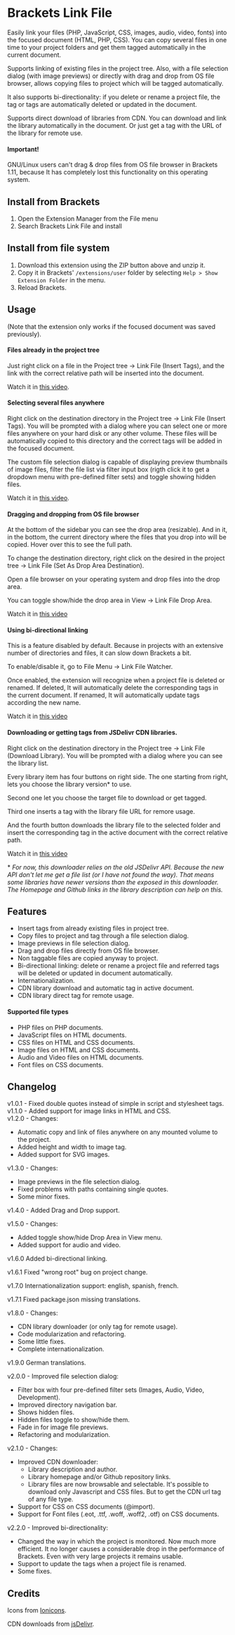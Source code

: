 # Brackets Link File

Easily link your files (PHP, JavaScript, CSS, images, audio, video, fonts) into the focused document (HTML, PHP, CSS). You can copy several files in one time to your project folders and get them tagged automatically in the current document. 

Supports linking of existing files in the project tree. Also, with a file selection dialog (with image previews) or directly with drag and drop from OS file browser, allows copying files to project which will be tagged automatically.

It also supports bi-directionality: if you delete or rename a project file, the tag or tags are automatically deleted or updated in the document.

Supports direct download of libraries from CDN. You can download and link the library automatically in the document. Or just get a tag with the URL of the library for remote use.

#### Important!

GNU/Linux users can't drag & drop files from OS file browser in Brackets 1.11, because It has completely lost this functionality on this operating system. 

## Install from Brackets

1. Open the Extension Manager from the File menu
2. Search Brackets Link File and install


## Install from file system

1. Download this extension using the ZIP button above and unzip it.
2. Copy it in Brackets' `/extensions/user` folder by selecting `Help > Show Extension Folder` in the menu. 
3. Reload Brackets.

## Usage

(Note that the extension only works if the focused document was saved previously).
#### Files already in the project tree

Just right click on a file in the Project tree -> Link File (Insert Tags), and the link with the correct relative path will be inserted into the document.  

Watch it in [this video][video-only-linking].  

#### Selecting several files anywhere

Right click on the destination directory in the Project tree -> Link File (Insert Tags). You will be prompted with a dialog where you can select one or more files anywhere on your hard disk or any other volume. These files will be automatically copied to this directory and the correct tags will be added in the focused document. 

The custom file selection dialog is capable of displaying preview thumbnails of image files, filter the file list via filter input box (rigth click it to get a dropdown menu with pre-defined filter sets) and toggle showing hidden files.

Watch it in [this video][video-copying-and-linking].

#### Dragging and dropping from OS file browser

At the bottom of the sidebar you can see the drop area (resizable). And in it, in the bottom, the current directory where the files that you drop into will be copied. Hover over this to see the full path.

To change the destination directory, right click on the desired in the project tree -> Link File (Set As Drop Area Destination).

Open a file browser on your operating system and drop files into the drop area.

You can toggle show/hide the drop area in View -> Link File Drop Area.

Watch it in [this video][video-dragndrop]

#### Using bi-directional linking

This is a feature disabled by default. Because in projects with an extensive number of directories and files, it can slow down Brackets a bit.

To enable/disable it, go to File Menu -> Link File Watcher.

Once enabled, the extension will recognize when a project file is deleted or renamed. If deleted, It will automatically delete the corresponding tags in the current document. If renamed, It will automatically update tags according the new name.

Watch it in [this video][video-watcher]

#### Downloading or getting tags from JSDelivr CDN libraries.

Right click on the destination directory in the Project tree -> Link File (Download Library). You will be prompted with a dialog where you can see the library list. 

Every library item has four buttons on right side. The one starting from right, lets you choose the library version* to use.

Second one let you choose the target file to download or get tagged.

Third one inserts a tag with the library file URL for remore usage. 

And the fourth button downloads the library file to the selected folder and insert the corresponding tag in the active document with the correct relative path.

Watch it in [this video][video-downloader] 

\* *For now, this downloader relies on the old JSDelivr API. Because the new API don't let me get a file list (or I have not found the way).
That means some libraries have newer versions than the exposed in this downloader. The Homepage and Github links in the library description can help on this.*

## Features

- Insert tags from already existing files in project tree.
- Copy files to project and tag through a file selection dialog.
- Image previews in file selection dialog.
- Drag and drop files directly from OS file browser.
- Non taggable files are copied anyway to project.
- Bi-directional linking: delete or rename a project file and referred tags will be deleted or updated in document automatically.
- Internationalization.
- CDN library download and automatic tag in active document.
- CDN library direct tag for remote usage.

#### Supported file types

- PHP files on PHP documents.
- JavaScript files on HTML documents.
- CSS files on HTML and CSS documents.
- Image files on HTML and CSS documents.
- Audio and Video files on HTML documents.
- Font files on CSS documents.

## Changelog

v1.0.1 - Fixed double quotes instead of simple in script and stylesheet tags.   
v1.1.0 - Added support for image links in HTML and CSS.  
v1.2.0 - Changes:
- Automatic copy and link of files anywhere on any mounted volume to the project.
- Added height and width to image tag.
- Added support for SVG images.  

v1.3.0 - Changes:
- Image previews in the file selection dialog.
- Fixed problems with paths containing single quotes.
- Some minor fixes.

v1.4.0 - Added Drag and Drop support.

v1.5.0 - Changes:
- Added toggle show/hide Drop Area in View menu.
- Added support for audio and video.

v1.6.0 Added bi-directional linking.

v1.6.1 Fixed "wrong root" bug on project change.

v1.7.0 Internationalization support: english, spanish, french.

v1.7.1 Fixed package.json missing translations.

v1.8.0 - Changes:
- CDN library downloader (or only tag for remote usage).
- Code modularization and refactoring.
- Some little fixes.
- Complete internationalization.

v1.9.0 German translations.

v2.0.0 - Improved file selection dialog:
- Filter box with four pre-defined filter sets (Images, Audio, Video, Development).
- Improved directory navigation bar.
- Shows hidden files.
- Hidden files toggle to show/hide them.
- Fade in for image file previews.
- Refactoring and modularization.

v2.1.0 - Changes:
- Improved CDN downloader:
    - Library description and author.
    - Library homepage and/or Github repository links.
    - Library files are now browsable and selectable. It's possible to download only Javascript and CSS files. But to get the CDN url tag of any file type.
- Support for CSS on CSS documents (@import).
- Support for Font files (.eot, .ttf, .woff, .woff2, .otf) on CSS documents.

v2.2.0 - Improved bi-directionality:
- Changed the way in which the project is monitored. Now much more efficient. It no longer causes a considerable drop in the performance of Brackets. Even with very large projects it remains usable.
- Support to update the tags when a project file is renamed.
- Some fixes.

## Credits
Icons from [Ionicons][ionicons].

CDN downloads from [jsDelivr][jsdelivr].

[video-only-linking]: https://vimeo.com/203813633
[video-copying-and-linking]: https://vimeo.com/203813648
[video-dragndrop]: https://vimeo.com/223621373
[video-watcher]: https://vimeo.com/228543196
[video-downloader]: https://vimeo.com/237735327
[ionicons]: http://ionicons.com/
[jsdelivr]: https://www.jsdelivr.com/
